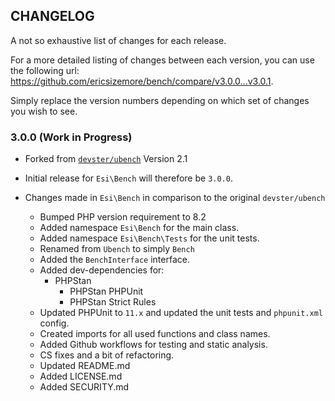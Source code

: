 ## CHANGELOG
A not so exhaustive list of changes for each release.

For a more detailed listing of changes between each version, 
you can use the following url: https://github.com/ericsizemore/bench/compare/v3.0.0...v3.0.1. 

Simply replace the version numbers depending on which set of changes you wish to see.

### 3.0.0 (Work in Progress)

  * Forked from [`devster/ubench`](https://github.com/devster/ubench) Version 2.1
  * Initial release for `Esi\Bench` will therefore be `3.0.0`.

  * Changes made in `Esi\Bench` in comparison to the original `devster/ubench`
    * Bumped PHP version requirement to 8.2
    * Added namespace `Esi\Bench` for the main class.
    * Added namespace `Esi\Bench\Tests` for the unit tests.
    * Renamed from `Ubench` to simply `Bench`
    * Added the `BenchInterface` interface.
    * Added dev-dependencies for:
      * PHPStan
        * PHPStan PHPUnit
        * PHPStan Strict Rules
    * Updated PHPUnit to `11.x` and updated the unit tests and `phpunit.xml` config.
    * Created imports for all used functions and class names.
    * Added Github workflows for testing and static analysis.
    * CS fixes and a bit of refactoring.
    * Updated README.md
    * Added LICENSE.md
    * Added SECURITY.md